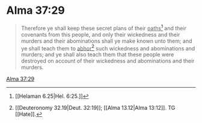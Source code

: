 # Alma 37:29

> Therefore ye shall keep these secret plans of their <u>oaths</u>[^a] and their covenants from this people, and only their wickedness and their murders and their abominations shall ye make known unto them; and ye shall teach them to <u>abhor</u>[^b] such wickedness and abominations and murders; and ye shall also teach them that these people were destroyed on account of their wickedness and abominations and their murders.

[Alma 37:29](https://www.churchofjesuschrist.org/study/scriptures/bofm/alma/37?lang=eng&id=p29#p29)


[^a]: [[Helaman 6.25|Hel. 6:25.]]
[^b]: [[Deuteronomy 32.19|Deut. 32:19]]; [[Alma 13.12|Alma 13:12]]. TG [[Hate]].
